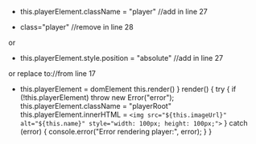 + this.playerElement.className = "player" //add in line 27

- class="player" //remove in line 28

or 
+ this.playerElement.style.position = "absolute" //add in line 27

or replace to://from line 17

+ this.playerElement = domElement
        this.render()
    }
     render() {
        try {
            if (!this.playerElement) throw new Error("error");
            this.playerElement.className = "playerRoot"
            this.playerElement.innerHTML = `<img src="${this.imageUrl}" alt="${this.name}" style="width: 100px; height: 100px;">`
        } catch (error) {
            console.error("Error rendering player:", error);
        }
    }
